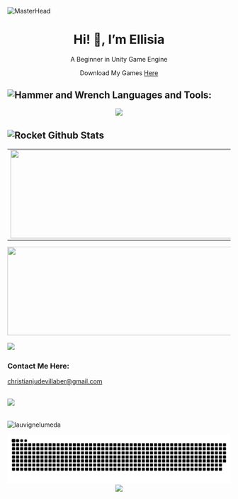 ![MasterHead](https://github.com/user-attachments/assets/9099d646-d9ac-4437-a1ee-1bc91dc15c3a)

<h1 align="center">Hi! 🌸, I’m Ellisia</h1>

<div align="center">
  <p>A Beginner in Unity Game Engine</p>
  <p>Download My Games <a href="https://ellisya.itch.io/" target="_blank">Here</a></p>
</div>

## <img src="https://raw.githubusercontent.com/Tarikul-Islam-Anik/Animated-Fluent-Emojis/master/Emojis/Objects/Hammer%20and%20Wrench.png" alt="Hammer and Wrench" width="30" height="30" /> **Languages and Tools:**
<p align="center">
  <a href="https://skillicons.dev">
    <img src="https://skillicons.dev/icons?i=cs,py,dotnet,figma,firebase,git,github,html,css,mysql,sqlite,stackoverflow,unity,visualstudio,vscode,windows&perline=8" />
  </a>
</p>

## <img src="https://raw.githubusercontent.com/Tarikul-Islam-Anik/Animated-Fluent-Emojis/master/Emojis/Travel%20and%20places/Rocket.png" alt="Rocket" width="30" height="30" /> Github Stats 
<table>
  <td align="center">
    <img align="center" width="600px" height="200px" src="https://github-readme-stats.vercel.app/api/top-langs?username=Ellisia-Chan&show_icons=true&locale=en&layout=compact&theme=tokyonight"/>
  </td>
  <td align="center">
    <img align="center" width="600px" height="200px" src="https://github-readme-stats.vercel.app/api?username=Ellisia-Chan&show_icons=true&theme=tokyonight"/>
  </td>
</table>

<div align="center">
  <img align="center" width="600px" height="200px" src="https://github-readme-streak-stats.herokuapp.com/?user=Ellisia-Chan&theme=tokyonight"/>
</div>
<br><img src="https://user-images.githubusercontent.com/73097560/115834477-dbab4500-a447-11eb-908a-139a6edaec5c.gif">

### Contact Me Here:
christianjudevillaber@gmail.com

<br><img src="https://user-images.githubusercontent.com/73097560/115834477-dbab4500-a447-11eb-908a-139a6edaec5c.gif"><br><br>

<p align="left"> <img src="https://komarev.com/ghpvc/?username=Ellisia-Chan&label=Profile%20views&color=0e75b6&style=flat" alt="lauvignelumeda" /> </p>

<div align="center">
  <picture>
    <source media="(prefers-color-scheme: dark)" srcset="https://raw.githubusercontent.com/platane/platane/output/github-contribution-grid-snake-dark.svg">
    <source media="(prefers-color-scheme: light)" srcset="https://raw.githubusercontent.com/platane/platane/output/github-contribution-grid-snake.svg">
    <img alt="github contribution grid snake animation" src="https://raw.githubusercontent.com/platane/platane/output/github-contribution-grid-snake.svg">
  </picture>

  <img src="https://capsule-render.vercel.app/api?type=waving&color=gradient&height=100&section=footer"/>
</div>

